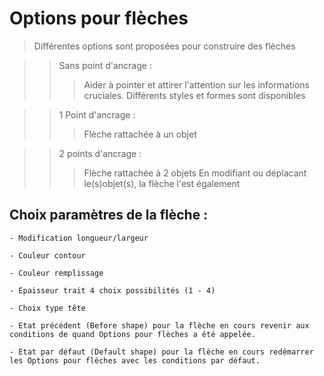# Options pour flèches 

> Différentes options sont proposées pour construire des flèches

>> Sans point d'ancrage : 
>>> Aider à pointer et attirer l'attention sur les informations cruciales. Différents styles et formes sont disponibles

>> 1 Point d'ancrage  : 
>>> Flèche  rattachée à un objet


>> 2 points d'ancrage : 
>>> Flèche  rattachée à 2 objets
En modifiant ou déplacant le(s)objet(s), la flèche l'est également


## Choix paramètres de la flèche :

	- Modification longueur/largeur
      
	- Couleur contour
      
	- Couleur remplissage
         
	- Epaisseur trait 4 choix possibilités (1 - 4)
       
	- Choix type tête
	
	- Etat précédent (Before shape) pour la flèche en cours revenir aux conditions de quand Options pour flèches a été appelée.
	
	- Etat par défaut (Default shape) pour la flèche en cours redémarrer les Options pour flèches avec les conditions par défaut.

